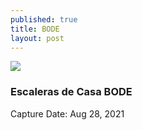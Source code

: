 ```yaml
---
published: true
title: BODE
layout: post
---
```



![]({{site.baseurl}}/images/AcatenangoDeMañana-02.jpg)

### Escaleras de Casa BODE
Capture Date: Aug 28, 2021

